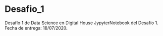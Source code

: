 # Desafio_1
Desafío 1 de Data Science en Digital House
JypyterNotebook del Desafío 1. Fecha de entrega: 18/07/2020.
